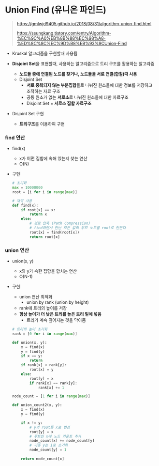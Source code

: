 # Union Find (유니온 파인드)

> https://gmlwjd9405.github.io/2018/08/31/algorithm-union-find.html
>
> https://ssungkang.tistory.com/entry/Algorithm-%EC%9C%A0%EB%8B%88%EC%98%A8-%ED%8C%8C%EC%9D%B8%EB%93%9CUnion-Find

- Kruskal 알고리즘을 구현할때 사용됨

- **Disjoint Set**을 표현할때, 사용하는 알고리즘으로 트리 구조를 활용하는 알고리즘
  - **노드들 중에 연결된 노드를 찾거나, 노드들을 서로 연결(합칠)때 사용**
  - Disjoint Set
    - **서로 중복되지 않는 부분집합**들로 나눠진 원소들에 대한 정보를 저장하고 조작하는 자료 구조
    - 공통 원소가 없는 **서로소**로 나눠진 원소들에 대한 자료구조
    - Disjoint Set = **서로소 집합 자료구조**
- Disjoint Set 구현
  - **트리구조**를 이용하여 구현

### find 연산

- find(x)

  - x가 어떤 집합에 속해 있는지 찾는 연산
  - O(N)

- 구현

  ```python
  # 초기화
  max = 10000000
  root = [i for i in range(max)]
  
  # 재귀 사용
  def find(x):
      if root[x] == x:
          return x
      else:
          # 경로 압축 (Path Compression)
          # find하면서 만난 모든 값의 부모 노드를 root로 만든다
          root[x] = find(root[x])
          return root[x]
  ```

  

### union 연산

- union(x, y)
  - x와 y가 속한 집합을 합치는 연산
  - O(N-1)

- 구현

  - union 연산 최적화
    - union by rank (union by height)
  - rank에 트리의 높이를 저장
  - **항상 높이가 더 낮은 트리를 높은 트리 밑에 넣음**
    - 트리가 계속 깊어지는 것을 막아줌

  ```python
  # 트리의 높이 초기화
  rank = [0 for i in range(max)]
  
  def union(x, y):
      x = find(x)
      y = find(y)
      if x == y:
          return
      if rank[x] < rank[y]:
          root[x] = y
      else:
          root[y] = x
          if rank[x] == rank[y]:
              rank[x] += 1
  
  node_count = [1 for i in range(max)]
  
  def union_count2(x, y):
      x = find(x)
      y = find(y)
  
      if x != y:
          # y의 root를 x로 변경
          root[y] = x
          # 루트인 x에 노드 카운트 추가
          node_count[x] += node_count[y]
          # 기존 y는 1로 초기화
          node_count[y] = 1
      
      return node_count[x]
  ```

  